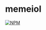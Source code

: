 # memeiol
[![NPM](https://nodei.co/npm/memeiol.png?downloads=true&stars=true)](https://www.npmjs.com/package/memeiol)